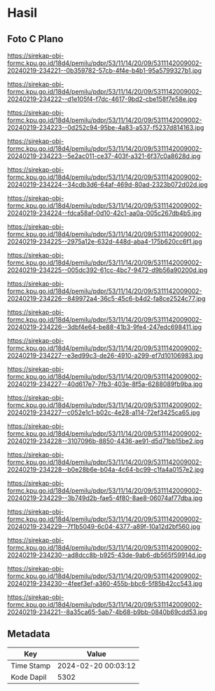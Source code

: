 # Hasil

## Foto C Plano

https://sirekap-obj-formc.kpu.go.id/18d4/pemilu/pdpr/53/11/14/20/09/5311142009002-20240219-234221--0b359782-57cb-4f4e-b4b1-95a5799327b1.jpg

https://sirekap-obj-formc.kpu.go.id/18d4/pemilu/pdpr/53/11/14/20/09/5311142009002-20240219-234222--d1e105f4-f7dc-4617-9bd2-cbe158f7e58e.jpg

https://sirekap-obj-formc.kpu.go.id/18d4/pemilu/pdpr/53/11/14/20/09/5311142009002-20240219-234223--0d252c94-95be-4a83-a537-f5237d814163.jpg

https://sirekap-obj-formc.kpu.go.id/18d4/pemilu/pdpr/53/11/14/20/09/5311142009002-20240219-234223--5e2ac011-ce37-403f-a321-6f37c0a8628d.jpg

https://sirekap-obj-formc.kpu.go.id/18d4/pemilu/pdpr/53/11/14/20/09/5311142009002-20240219-234224--34cdb3d6-64af-469d-80ad-2323b072d02d.jpg

https://sirekap-obj-formc.kpu.go.id/18d4/pemilu/pdpr/53/11/14/20/09/5311142009002-20240219-234224--fdca58af-0d10-42c1-aa0a-005c267db4b5.jpg

https://sirekap-obj-formc.kpu.go.id/18d4/pemilu/pdpr/53/11/14/20/09/5311142009002-20240219-234225--2975a12e-632d-448d-aba4-175b620cc6f1.jpg

https://sirekap-obj-formc.kpu.go.id/18d4/pemilu/pdpr/53/11/14/20/09/5311142009002-20240219-234225--005dc392-61cc-4bc7-9472-d9b56a90200d.jpg

https://sirekap-obj-formc.kpu.go.id/18d4/pemilu/pdpr/53/11/14/20/09/5311142009002-20240219-234226--849972a4-36c5-45c6-b4d2-fa8ce2524c77.jpg

https://sirekap-obj-formc.kpu.go.id/18d4/pemilu/pdpr/53/11/14/20/09/5311142009002-20240219-234226--3dbf4e64-be88-41b3-9fe4-247edc698411.jpg

https://sirekap-obj-formc.kpu.go.id/18d4/pemilu/pdpr/53/11/14/20/09/5311142009002-20240219-234227--e3ed99c3-de26-4910-a299-ef7d10106983.jpg

https://sirekap-obj-formc.kpu.go.id/18d4/pemilu/pdpr/53/11/14/20/09/5311142009002-20240219-234227--40d617e7-7fb3-403e-8f5a-6288089fb9ba.jpg

https://sirekap-obj-formc.kpu.go.id/18d4/pemilu/pdpr/53/11/14/20/09/5311142009002-20240219-234227--c052e1c1-b02c-4e28-a114-72ef3425ca65.jpg

https://sirekap-obj-formc.kpu.go.id/18d4/pemilu/pdpr/53/11/14/20/09/5311142009002-20240219-234228--3107096b-8850-4436-ae91-d5d71bb15be2.jpg

https://sirekap-obj-formc.kpu.go.id/18d4/pemilu/pdpr/53/11/14/20/09/5311142009002-20240219-234228--b0e28b6e-b04a-4c64-bc99-c1fa4a0157e2.jpg

https://sirekap-obj-formc.kpu.go.id/18d4/pemilu/pdpr/53/11/14/20/09/5311142009002-20240219-234229--3b749d2b-fae5-4f80-8ae8-06074af77dba.jpg

https://sirekap-obj-formc.kpu.go.id/18d4/pemilu/pdpr/53/11/14/20/09/5311142009002-20240219-234229--7f1b5049-6c04-4377-a89f-10a12d2bf560.jpg

https://sirekap-obj-formc.kpu.go.id/18d4/pemilu/pdpr/53/11/14/20/09/5311142009002-20240219-234230--ad8dcc8b-b925-43de-9ab6-db565f59914d.jpg

https://sirekap-obj-formc.kpu.go.id/18d4/pemilu/pdpr/53/11/14/20/09/5311142009002-20240219-234230--4feef3ef-a360-455b-bbc6-5f85b42cc543.jpg

https://sirekap-obj-formc.kpu.go.id/18d4/pemilu/pdpr/53/11/14/20/09/5311142009002-20240219-234221--8a35ca65-5ab7-4b68-b9bb-0840b69cdd53.jpg


## Metadata

| Key        | Value               |
| ---------- | ------------------- |
| Time Stamp | 2024-02-20 00:03:12 |
| Kode Dapil | 5302                |



